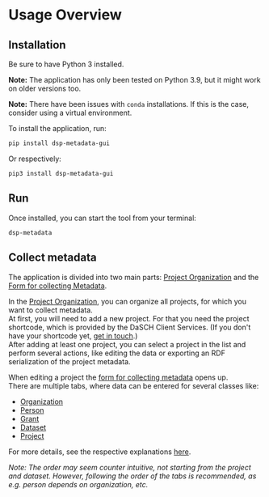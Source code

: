 # Usage Overview

## Installation

Be sure to have Python 3 installed.

__Note:__ The application has only been tested on Python 3.9, but it might work on older versions too.

__Note:__ There have been issues with `conda` installations. If this is the case, consider using a virtual environment.

To install the application, run:

```bash
pip install dsp-metadata-gui
```

Or respectively:

```shell
pip3 install dsp-metadata-gui
```


## Run

Once installed, you can start the tool from your terminal:
```shell
dsp-metadata
```


## Collect metadata

The application is divided into two main parts: [Project Organization](list_view.md) and the [Form for collecting Metadata](tab_view.md).

In the [Project Organization](list_view.md), you can organize all projects, for which you want to collect metadata.  
At first, you will need to add a new project. For that you need the project shortcode, which is provided by the DaSCH Client Services. (If you don't have your shortcode yet, [get in touch](mailto:info@dasch.swiss).)  
After adding at least one project, you can select a project in the list and perform several actions, like editing the data or exporting an RDF serialization of the project metadata.

When editing a project the [form for collecting metadata](tab_view.md) opens up.  
There are multiple tabs, where data can be entered for several classes like:

- [Organization](organization.md)
- [Person](person.md)
- [Grant](grant.md)
- [Dataset](dataset.md)
- [Project](project.md)

For more details, see the respective explanations [here](). <!-- TODO: links -->

_Note: The order may seem counter intuitive, not starting from the project and dataset. However, following the order of the tabs is recommended, as e.g. person depends on organization, etc._
